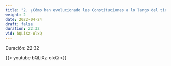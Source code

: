 ```yaml
---
title: "2. ¿Cómo han evolucionado las Constituciones a lo largo del tiempo?"
weight: 2
date: 2022-04-24
draft: false
duration: 22:32
vid: bQLiXz-olxQ
---
```


Duración: 22:32

{{< youtube bQLiXz-olxQ >}}

